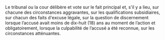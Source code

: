 Le tribunal ou la cour délibère et vote sur le fait principal et, s'il y a lieu, sur chacune des circonstances aggravantes, sur les qualifications subsidiaires, sur chacun des faits d'excuse légale, sur la question de discernement lorsque l’accusé avait moins de dix-huit (18) ans au moment de l’action et obligatoirement, lorsque la culpabilité de l’accusé a été reconnue, sur les circonstances atténuantes.